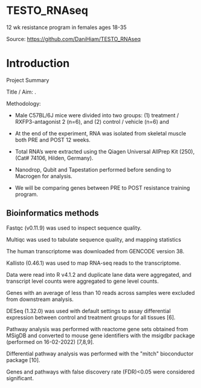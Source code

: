 # TESTO_RNAseq
12 wk resistance program in females ages 18-35

Source: https://github.com/DaniHiam/TESTO_RNAseq

# Introduction

Project Summary

Title / Aim: .

Methodology:

* Male C57BL/6J mice were divided into two groups: (1) treatment / RXFP3-antagonist 2 (n=6), and (2) control / vehicle (n=6) and

* At the end of the experiment, RNA was isolated from skeletal muscle both PRE and POST 12 weeks. 

* Total RNA’s were extracted using the Qiagen Universal AllPrep Kit (250), (Cat# 74106, Hilden, Germany).

* Nanodrop, Qubit and Tapestation performed before sending to Macrogen for analysis.

* We will be comparing genes between PRE to POST resistance training program.


## Bioinformatics methods

Fastqc (v0.11.9) was used to inspect sequence quality.

Multiqc was used to tabulate sequence quality, and mapping statistics

The human transcriptome was downloaded from GENCODE version 38.

Kallisto (0.46.1) was used to map RNA-seq reads to the transcriptome.

Data were read into R v4.1.2 and duplicate lane data were aggregated, and transcript level counts were aggregated to gene level counts.

Genes with an average of less than 10 reads across samples were excluded from downstream analysis.

DESeq (1.32.0) was used with default settings to assay differential expression between control and treatment groups for all tissues [6].

Pathway analysis was performed with reactome gene sets obtained from MSigDB and converted to mouse gene identifiers with the msigdbr package 
(performed on 16-02-2022) [7,8,9].

Differential pathway analysis was performed with the "mitch" bioconductor package [10].

Genes and pathways with false discovery rate (FDR)<0.05 were considered significant.

